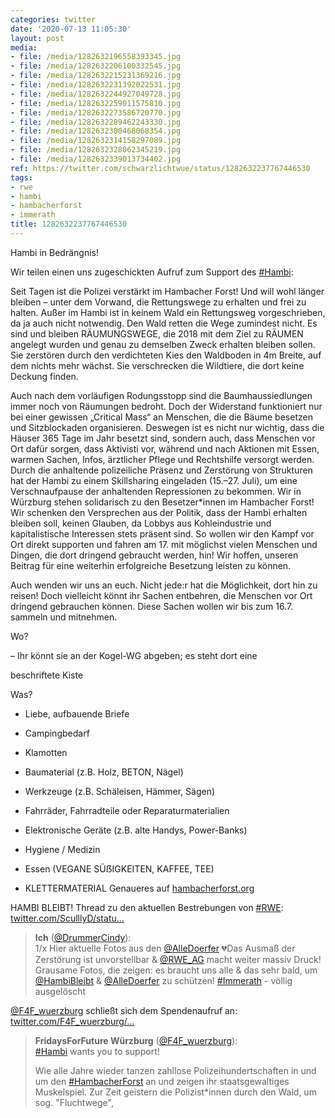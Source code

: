 ```yaml
---
categories: twitter
date: '2020-07-13 11:05:30'
layout: post
media:
- file: /media/1282632196558393345.jpg
- file: /media/1282632206100332545.jpg
- file: /media/1282632215231369216.jpg
- file: /media/1282632231392022531.jpg
- file: /media/1282632244927049728.jpg
- file: /media/1282632259011575810.jpg
- file: /media/1282632273586720770.jpg
- file: /media/1282632289462243330.jpg
- file: /media/1282632300468068354.jpg
- file: /media/1282632314158297089.jpg
- file: /media/1282632328062345219.jpg
- file: /media/1282632339013734402.jpg
ref: https://twitter.com/schwarzlichtwue/status/1282632237767446530
tags:
- rwe
- hambi
- hambacherforst
- immerath
title: 1282632237767446530
---
```

Hambi in Bedrängnis!

Wir teilen einen uns zugeschickten Aufruf zum Support des [#Hambi](/t/hambi):



Seit Tagen ist die Polizei verstärkt im Hambacher Forst! Und will wohl länger bleiben – unter dem Vorwand, die Rettungswege zu erhalten und frei zu halten. 
Außer im Hambi ist in keinem Wald ein Rettungsweg vorgeschrieben, da ja auch nicht notwendig. Den Wald retten die Wege zumindest nicht. Es sind und bleiben RÄUMUNGSWEGE, die 2018 mit dem Ziel zu RÄUMEN angelegt wurden und genau zu demselben Zweck erhalten bleiben sollen.
Sie zerstören durch den verdichteten Kies den Waldboden in 4m Breite, auf dem nichts mehr wächst. Sie verschrecken die Wildtiere, die dort keine Deckung finden. 



Auch nach dem vorläufigen Rodungsstopp sind die Baumhaussiedlungen immer noch von Räumungen bedroht. 
Doch der Widerstand funktioniert nur bei einer gewissen „Critical Mass“ an Menschen, die die Bäume besetzen und Sitzblockaden organisieren. Deswegen ist es nicht nur wichtig, dass die Häuser 365 Tage im Jahr besetzt sind, sondern auch,  dass Menschen vor Ort dafür sorgen, dass Aktivisti vor, während und nach Aktionen mit Essen, warmen Sachen, Infos, ärztlicher Pflege und Rechtshilfe versorgt werden. 
Durch die anhaltende polizeiliche Präsenz und Zerstörung von Strukturen hat der Hambi zu einem Skillsharing eingeladen (15.–27. Juli), um eine Verschnaufpause der anhaltenden Repressionen zu bekommen. Wir in Würzburg stehen solidarisch zu den Besetzer\*innen im Hambacher Forst!
Wir schenken den Versprechen aus der Politik, dass der Hambi erhalten bleiben soll, keinen Glauben, da Lobbys aus Kohleindustrie und kapitalistische Interessen stets präsent sind.
So wollen wir den Kampf vor Ort direkt supporten und fahren am 17. mit möglichst vielen Menschen und Dingen, die dort dringend gebraucht werden, hin!
Wir hoffen, unseren Beitrag für eine weiterhin erfolgreiche Besetzung leisten zu können. 



Auch wenden wir uns an euch. Nicht jede:r hat die Möglichkeit, dort hin zu reisen! Doch vielleicht könnt ihr Sachen entbehren, die Menschen vor Ort dringend gebrauchen können.
Diese Sachen wollen wir bis zum 16.7. sammeln und mitnehmen.



Wo?

– Ihr könnt sie an der Kogel-WG abgeben; es steht dort eine

beschriftete Kiste



Was?

- Liebe, aufbauende Briefe

- Campingbedarf

- Klamotten
- Baumaterial (z.B. Holz, BETON, Nägel)

- Werkzeuge (z.B. Schäleisen, Hämmer, Sägen)

- Fahrräder, Fahrradteile oder Reparaturmaterialien

- Elektronische Geräte (z.B. alte Handys, Power-Banks)

- Hygiene / Medizin

- Essen (VEGANE SÜẞIGKEITEN, KAFFEE, TEE)

- KLETTERMATERIAL
Genaueres auf [hambacherforst.org](http://hambacherforst.org)



HAMBI BLEIBT!
Thread zu den aktuellen Bestrebungen von [#RWE](/t/rwe): [twitter.com/SculllyD/statu…](https://twitter.com/SculllyD/status/1282757386206420995?s=19)
> <b>Ich</b> ([@DrummerCindy](https://twitter.com/DrummerCindy)):  
>1/x Hier aktuelle Fotos aus den [@AlleDoerfer](https://twitter.com/AlleDoerfer) 💔Das Ausmaß der Zerstörung ist unvorstellbar &amp; [@RWE_AG](https://twitter.com/RWE_AG) macht weiter massiv Druck! Grausame Fotos, die zeigen: es braucht uns alle &amp; das sehr bald, um [@HambiBleibt](https://twitter.com/HambiBleibt) &amp; [@AlleDoerfer](https://twitter.com/AlleDoerfer) zu schützen! [#Immerath](/t/immerath) - völlig ausgelöscht   


[@F4F_wuerzburg](https://twitter.com/F4F_wuerzburg) schließt sich dem Spendenaufruf an: [twitter.com/F4F_wuerzburg/…](https://twitter.com/F4F_wuerzburg/status/1283346980622802946?s=19)
> <b>FridaysForFuture Würzburg</b> ([@F4F_wuerzburg](https://twitter.com/F4F_wuerzburg)):  
>[#Hambi](/t/hambi) wants you to support!  
>  
>Wie alle Jahre wieder tanzen zahllose Polizeihundertschaften in und um den [#HambacherForst](/t/hambacherforst) an und zeigen ihr staatsgewaltiges Muskelspiel. Zur Zeit geistern die Polizist\*innen durch den Wald, um sog. "Fluchtwege",   

